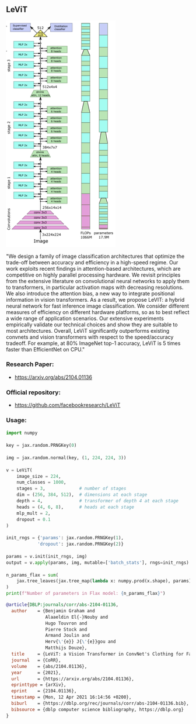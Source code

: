## LeViT

<img src="levit.png" width="300px"></img>

"We design a family of image classification architectures that optimize the trade-off between accuracy and efficiency in a high-speed regime. Our work exploits recent findings in attention-based architectures, which are competitive on highly parallel processing hardware. We revisit principles from the extensive literature on convolutional neural networks to apply them to transformers, in particular activation maps with decreasing resolutions. We also introduce the attention bias, a new way to integrate positional information in vision transformers. As a result, we propose LeVIT: a hybrid neural network for fast inference image classification. We consider different measures of efficiency on different hardware platforms, so as to best reflect a wide range of application scenarios. Our extensive experiments empirically validate our technical choices and show they are suitable to most architectures. Overall, LeViT significantly outperforms existing convnets and vision transformers with respect to the speed/accuracy tradeoff. For example, at 80% ImageNet top-1 accuracy, LeViT is 5 times faster than EfficientNet on CPU." 

### Research Paper:
- https://arxiv.org/abs/2104.01136

### Official repository:
- https://github.com/facebookresearch/LeViT

### Usage:
```python
import numpy

key = jax.random.PRNGKey(0)

img = jax.random.normal(key, (1, 224, 224, 3))

v = LeViT(
    image_size = 224,
    num_classes = 1000,
    stages = 3,             # number of stages
    dim = (256, 384, 512),  # dimensions at each stage
    depth = 4,              # transformer of depth 4 at each stage
    heads = (4, 6, 8),      # heads at each stage
    mlp_mult = 2,
    dropout = 0.1
)

init_rngs = {'params': jax.random.PRNGKey(1), 
            'dropout': jax.random.PRNGKey(2)}

params = v.init(init_rngs, img)
output = v.apply(params, img, mutable=['batch_stats'], rngs=init_rngs)

n_params_flax = sum(
    jax.tree_leaves(jax.tree_map(lambda x: numpy.prod(x.shape), params))
)
print(f"Number of parameters in Flax model: {n_params_flax}")
```

```bibtex
@article{DBLP:journals/corr/abs-2104-01136,
  author    = {Benjamin Graham and
               Alaaeldin El{-}Nouby and
               Hugo Touvron and
               Pierre Stock and
               Armand Joulin and
               Herv{\'{e}} J{\'{e}}gou and
               Matthijs Douze},
  title     = {LeViT: a Vision Transformer in ConvNet's Clothing for Faster Inference},
  journal   = {CoRR},
  volume    = {abs/2104.01136},
  year      = {2021},
  url       = {https://arxiv.org/abs/2104.01136},
  eprinttype = {arXiv},
  eprint    = {2104.01136},
  timestamp = {Mon, 12 Apr 2021 16:14:56 +0200},
  biburl    = {https://dblp.org/rec/journals/corr/abs-2104-01136.bib},
  bibsource = {dblp computer science bibliography, https://dblp.org}
}
```